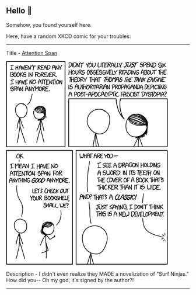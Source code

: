 ## Hello 👀

Somehow, you found yourself here.

Here, have a random XKCD comic for your troubles:

-----------------------------------

Title - [Attention Span](https://xkcd.com/2005)

![Attention Span](./random_comic.png)

Description - I didn't even realize they MADE a novelization of "Surf Ninjas." How did you-- Oh my god, it's signed by the author?!

-----------------------------------